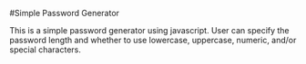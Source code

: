 #Simple Password Generator

This is a simple password generator using javascript.
User can specify the password length and whether to use lowercase, uppercase, numeric, and/or special characters.
